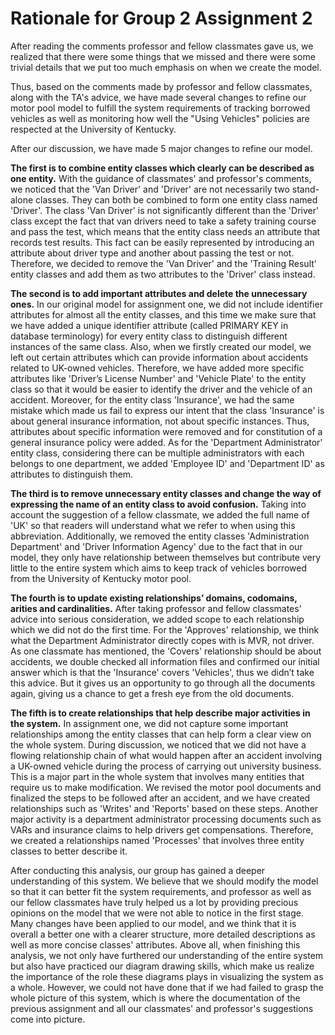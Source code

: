 # Rationale for Group 2 Assignment 2

After reading the comments professor and fellow classmates gave us, we realized that there were some things that we missed and there were some trivial details that we put too much emphasis on when we create the model.

Thus, based on the comments made by professor and fellow classmates, along with the TA's advice, we have made several changes to refine our motor pool model to fulfill the system requirements of tracking borrowed vehicles as well as monitoring how well the "Using Vehicles" policies are respected at the University of Kentucky.

After our discussion, we have made 5 major changes to refine our model.

**The first is to combine entity classes which clearly can be described as one entity.** With the guidance of classmates' and professor's comments, we noticed that the 'Van Driver' and 'Driver' are not necessarily two stand-alone classes. They can both be combined to form one entity class named 'Driver'. The class 'Van Driver' is not significantly different than the 'Driver' class except the fact that van drivers need to take a safety training course and pass the test, which means that the entity class needs an attribute that records test results. This fact can be easily represented by introducing an attribute about driver type and another about passing the test or not. Therefore, we decided to remove the 'Van Driver' and the 'Training Result' entity classes and add them as two attributes to the 'Driver' class instead.

**The second is to add important attributes and delete the unnecessary ones.** In our original model for assignment one, we did not include identifier attributes for almost all the entity classes, and this time we make sure that we have added a unique identifier attribute (called PRIMARY KEY in database terminology) for every entity class to distinguish different instances of the same class. Also, when we firstly created our model, we left out certain attributes which can provide information about accidents related to UK-owned vehicles. Therefore, we have added more specific attributes like 'Driver’s License Number' and 'Vehicle Plate' to the entity class so that it would be easier to identify the driver and the vehicle of an accident. Moreover, for the entity class 'Insurance', we had the same mistake which made us fail to express our intent that the class 'Insurance' is about general insurance information, not about specific instances. Thus, attributes about specific information were removed and for constitution of a general insurance policy were added. As for the 'Department Administrator' entity class, considering there can be multiple administrators with each belongs to one department, we added 'Employee ID' and 'Department ID' as attributes to distinguish them.

**The third is to remove unnecessary entity classes and change the way of expressing the name of an entity class to avoid confusion.** Taking into account the suggestion of a fellow classmate, we added the full name of 'UK' so that readers will understand what we refer to when using this abbreviation. Additionally, we removed the entity classes 'Administration Department' and 'Driver Information Agency' due to the fact that in our model, they only have relationship between themselves but contribute very little to the entire system which aims to keep track of vehicles borrowed from the University of Kentucky motor pool.

**The fourth is to update existing relationships’ domains, codomains, arities and cardinalities.** After taking professor and fellow classmates’ advice into serious consideration, we added scope to each relationship which we did not do the first time. For the 'Approves' relationship, we think what the Department Administrator directly copes with is MVR, not driver. As one classmate has mentioned, the 'Covers' relationship should be about accidents, we double checked all information files and confirmed our initial answer which is that the 'Insurance' covers 'Vehicles', thus we didn’t take this advice. But it gives us an opportunity to go through all the documents again, giving us a chance to get a fresh eye from the old documents.

**The fifth is to create relationships that help describe major activities in the system.** In assignment one, we did not capture some important relationships among the entity classes that can help form a clear view on the whole system. During discussion, we noticed that we did not have a flowing relationship chain of what would happen after an accident involving a UK-owned vehicle during the process of carrying out university business. This is a major part in the whole system that involves many entities that require us to make modification. We revised the motor pool documents and finalized the steps to be followed after an accident, and we have created relationships such as 'Writes' and 'Reports' based on these steps. Another major activity is a department administrator processing documents such as VARs and insurance claims to help drivers get compensations. Therefore, we created a relationships named 'Processes' that involves three entity classes to better describe it.

After conducting this analysis, our group has gained a deeper understanding of this system. We believe that we should modify the model so that it can better fit the system requirements, and professor as well as our fellow classmates have truly helped us a lot by providing precious opinions on the model that we were not able to notice in the first stage. Many changes have been applied to our model, and we think that it is overall a better one with a clearer structure, more detailed descriptions as well as more concise classes' attributes. Above all, when finishing this analysis, we not only have furthered our understanding of the entire system but also have practiced our diagram drawing skills, which make us realize the importance of the role these diagrams plays in visualizing the system as a whole. However, we could not have done that if we had failed to grasp the whole picture of this system, which is where the documentation of the previous assignment and all our classmates' and professor's suggestions come into picture.
